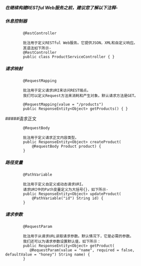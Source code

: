 #####   在继续构建RESTful Web服务之前，建议您了解以下注释-

#####   休息控制器

            @RestController
            
            批注用于定义RESTful Web服务。它提供JSON，XML和自定义响应。
            其语法如下所示-
            @RestController
            public class ProductServiceController { }
            
#####   请求映射

            @RequestMapping
            
            批注用于定义请求URI来访问REST端点。
            我们可以定义Request方法来消耗和产生对象。默认请求方法是GET。
            
            @RequestMapping(value = "/products")
            public ResponseEntity<Object> getProducts() { }
#####请求正文

            @RequestBody
            
            批注用于定义请求正文内容类型。
            public ResponseEntity<Object> createProduct(
                @RequestBody Product product) {
            }
#####   路径变量

            @PathVariable
            
            批注用于定义自定义或动态请求URI。
            请求URI中的Path变量定义为大括号{}，如下所示-   
            public ResponseEntity<Object> updateProduct(
                @PathVariable("id") String id) {
            }
#####   请求参数
            @RequestParam
            
            批注用于从请求URL读取请求参数。默认情况下，它是必需的参数。
            我们还可以为请求参数设置默认值，如下所示：    
            public ResponseEntity<Object> getProduct(
               @RequestParam(value = "name", required = false, defaultValue = "honey") String name) {
            }